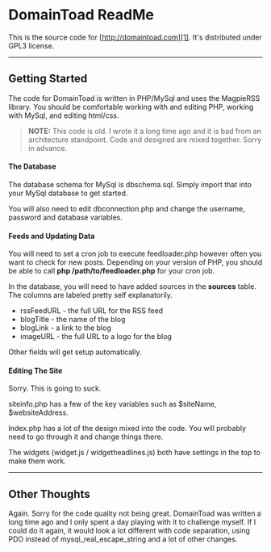 DomainToad ReadMe
=====================


This is the source code for [http://domaintoad.com][1]. It's distributed under GPL3 license.

----------


Getting Started
---------

The code for DomainToad is written in PHP/MySql and uses the MagpieRSS library. You should be comfortable working with and editing PHP, working with MySql, and editing html/css.

> **NOTE:**
> This code is old. I wrote it a long time ago and it is bad from an architecture standpoint. Code and designed are mixed together. Sorry in advance.


####  The Database

The database schema for MySql is dbschema.sql. Simply import that into your MySql database to get started.

You will also need to edit dbconnection.php and change the username, password and database variables.

#### Feeds and Updating Data

You will need to set a cron job to execute feedloader.php however often you want to check for new posts. Depending on your version of PHP, you should be able to call **php /path/to/feedloader.php** for your cron job.

In the database, you will need to have added sources in the **sources** table. The columns are labeled pretty self explanatorily.

 - rssFeedURL - the full URL for the RSS feed
 - blogTitle - the name of the blog
 - blogLink - a link to the blog
 - imageURL - the full URL to a logo for the blog
 
Other fields will get setup automatically.

#### <i class="icon-pencil"></i> Editing The Site

Sorry. This is going to suck.

siteinfo.php has a few of the key variables such as $siteName, $websiteAddress.

Index.php has a lot of the design mixed into the code. You will probably need to go through it and change things there.

The widgets (widget.js / widgetheadlines.js) both have settings in the top to make them work.



----------


Other Thoughts
---------------

Again. Sorry for the code quality not being great. DomainToad was written a long time ago and I only spent a day playing with it to challenge myself. If I could do it again, it would look a lot different with code separation, using PDO instead of mysql_real_escape_string and a lot of other changes.

  [1]: http://domaintoad.com
